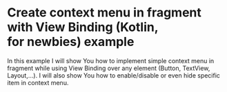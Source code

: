 # Create context menu in fragment with View Binding (Kotlin, for newbies) example

In this example I will show You how to implement simple context menu in fragment while using View Binding over any element (Button, TextView, Layout,…). I will also show You how to enable/disable or even hide specific item in context menu.
